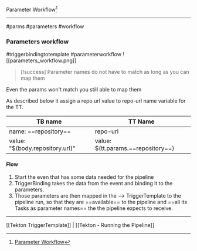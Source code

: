 Parameter Workflow[^1]
***
#parms #parameters #workflow 

### Parameters workflow
#triggerbindingtotemplate #parameterworkflow
![[parameters_workflow.png]]

>[!success] Parameter names do not have to match as long as you can map them

Even the params won't match you still able to map them

As described below it assign a repo url value to repo-url name variable for the TT.

| TB name                         | TT Name                            |
| ------------------------------- | ---------------------------------- |
| name: ==repository==            | repo-url                           |
| value: "$(body.repository.url)" | value: $(tt.params.==repository==) |

#### Flow

1. Start the even that has some data needed for the pipeline
2. TriggerBinding takes the data from the event and binding it to the parameters.
3. Those parameters are then mapped in the --> TriggerTemplate to the pipeline run, so that they are ==available== to the pipeline and ==all its Tasks as parameter names== the the pipeline expects to receive.






***
[[Tekton TriggerTemplate]] | [[Tekton - Running the Pipeline]]

[^1]: [Parameter Workflow](https://www.coursera.org/learn/continuous-integration-and-continuous-delivery-ci-cd/lecture/TEv7B/creating-tekton-triggers)